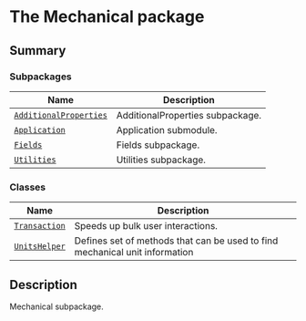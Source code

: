 # The Mechanical package

<a id="summary"></a>

## Summary

### Subpackages

| Name | Description |
|-----------------------------------------------------------------------------------------------------------------------------------|------------------------------------|
| [`AdditionalProperties`](AdditionalProperties/index.md#module-ansys.mechanical.stubs.Ansys.ACT.Mechanical.AdditionalProperties)   | AdditionalProperties subpackage.   |
| [`Application`](Application/index.md#module-ansys.mechanical.stubs.Ansys.ACT.Mechanical.Application)                              | Application submodule.             |
| [`Fields`](Fields/index.md#module-ansys.mechanical.stubs.Ansys.ACT.Mechanical.Fields)                                             | Fields subpackage.                 |
| [`Utilities`](Utilities/index.md#module-ansys.mechanical.stubs.Ansys.ACT.Mechanical.Utilities)                                    | Utilities subpackage.              |

### Classes

| Name | Description |
|-----------------------------------------------|-----------------------------------------------------------------------------|
| [`Transaction`](Transaction.md#Transaction)   | Speeds up bulk user interactions.                                           |
| [`UnitsHelper`](UnitsHelper.md#UnitsHelper)   | Defines set of methods that can be used to find mechanical unit information |

<a id="description"></a>

## Description

Mechanical subpackage.

<!-- !! processed by numpydoc !! -->
